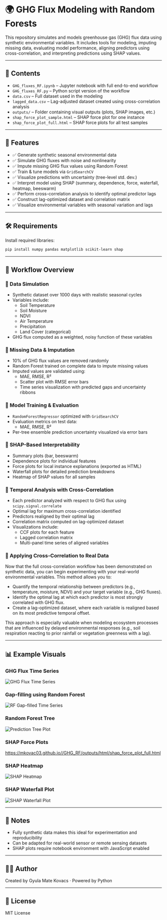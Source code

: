 # 🌍 GHG Flux Modeling with Random Forests

This repository simulates and models greenhouse gas (GHG) flux data using synthetic environmental variables. It includes tools for modeling, imputing missing data, evaluating model performance, aligning predictors using cross-correlation, and interpreting predictions using SHAP values.

---

## 📁 Contents
- `GHG_fluxes_RF.ipynb` – Jupyter notebook with full end-to-end workflow
- `GHG_fluxes_RF.py` – Python script version of the workflow
- `data.csv` – Full dataset used in the modeling
- `lagged_data.csv` – Lag-adjusted dataset created using cross-correlation analysis
- `outputs/` – Folder containing visual outputs (plots, SHAP images, etc.)
- `shap_force_plot_sample.html` – SHAP force plot for one instance
- `shap_force_plot_full.html` – SHAP force plots for all test samples

---

## 🚀 Features
- ✅ Generate synthetic seasonal environmental data
- ✅ Simulate GHG fluxes with noise and nonlinearity
- ✅ Impute missing GHG flux values using Random Forest
- ✅ Train & tune models via `GridSearchCV`
- ✅ Visualize predictions with uncertainty (tree-level std. dev.)
- ✅ Interpret model using SHAP (summary, dependence, force, waterfall, heatmap, beeswarm)
- ✅ Perform cross-correlation analysis to identify optimal predictor lags
- ✅ Construct lag-optimized dataset and correlation matrix
- ✅ Visualize environmental variables with seasonal variation and lags

---

## 🛠️ Requirements
Install required libraries:
```bash
pip install numpy pandas matplotlib scikit-learn shap
```

---

## 🧪 Workflow Overview

### 🔹 Data Simulation
- Synthetic dataset over 1000 days with realistic seasonal cycles
- Variables include:
  - Soil Temperature
  - Soil Moisture
  - NDVI
  - Air Temperature
  - Precipitation
  - Land Cover (categorical)
- GHG flux computed as a weighted, noisy function of these variables

### 🔹 Missing Data & Imputation
- 10% of GHG flux values are removed randomly
- Random Forest trained on complete data to impute missing values
- Imputed values are validated using:
  - MAE, RMSE, R²
  - Scatter plot with RMSE error bars
  - Time series visualization with predicted gaps and uncertainty ribbons

### 🔹 Model Training & Evaluation
- `RandomForestRegressor` optimized with `GridSearchCV`
- Evaluation metrics on test data:
  - MAE, RMSE, R²
- Per-tree ensemble prediction uncertainty visualized via error bars

### 🔹 SHAP-Based Interpretability
- Summary plots (bar, beeswarm)
- Dependence plots for individual features
- Force plots for local instance explanations (exported as HTML)
- Waterfall plots for detailed prediction breakdowns
- Heatmap of SHAP values for all samples

### 🔹 Temporal Analysis with Cross-Correlation
- Each predictor analyzed with respect to GHG flux using `scipy.signal.correlate`
- Optimal lag for maximum cross-correlation identified
- Predictors realigned by their optimal lag
- Correlation matrix computed on lag-optimized dataset
- Visualizations include:
  - CCF plots for each feature
  - Lagged correlation matrix
  - Multi-panel time series of aligned variables

### 🔹 Applying Cross-Correlation to Real Data

Now that the full cross-correlation workflow has been demonstrated on synthetic data, you can begin experimenting with your real-world environmental variables. This method allows you to:

- Quantify the temporal relationship between predictors (e.g., temperature, moisture, NDVI) and your target variable (e.g., GHG fluxes).
- Identify the optimal lag at which each predictor is most strongly correlated with GHG flux.
- Create a lag-optimized dataset, where each variable is realigned based on its most predictive temporal offset.

This approach is especially valuable when modeling ecosystem processes that are influenced by delayed environmental responses (e.g., soil respiration reacting to prior rainfall or vegetation greenness with a lag).

---

## 📊 Example Visuals

### GHG Flux Time Series
![GHG Flux Time Series](outputs/plots/environmental_variables.png)

### Gap-filling using Random Forest
![RF Gap-filled Time Series](outputs/plots/imputed_ghg_flux_timeseries.png)

### Random Forest Tree
![Prediction Tree Plot](outputs/plots/random_forest_single_tree.png)

### SHAP Force Plots
https://mkovac03.github.io//GHG_RF/outputs/html/shap_force_plot_full.html


### SHAP Heatmap
![SHAP Heatmap](outputs/plots/shap_heatmap.png)

### SHAP Waterfall Plot
![SHAP Waterfall Plot](outputs/shap_waterfall_plots/shap_waterfall_1.png)


---

## 📌 Notes
- Fully synthetic data makes this ideal for experimentation and reproducibility
- Can be adapted for real-world sensor or remote sensing datasets
- SHAP plots require notebook environment with JavaScript enabled

---

## 👨‍💻 Author
Created by Gyula Mate Kovacs · Powered by Python

---

## 📄 License
MIT License
